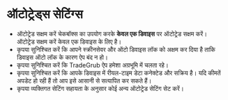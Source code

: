 # **ऑटोट्रेड्स सेटिंग्स**

- ऑटोट्रेड सक्षम करें चेकबॉक्स का उपयोग करके **केवल एक डिवाइस** पर ऑटोट्रेड सक्षम करें। ऑटोट्रेड सक्षम करें केवल एक डिवाइस के लिए है।
- कृपया सुनिश्चित करें कि आपने स्क्रीनसेवर और ऑटो डिवाइस लॉक को अक्षम कर दिया है ताकि डिवाइस ऑटो लॉक के कारण ऐप बंद न हो।
- कृपया सुनिश्चित करें कि TradeGrub ऐप हमेशा अग्रभूमि में चलता रहे।
- कृपया सुनिश्चित करें कि आपके डिवाइस में रीयल-टाइम डेटा कनेक्टेड और सक्रिय है। यदि कीमतें अपडेट हो रही हैं तो आप इसे आसानी से सत्यापित कर सकते हैं।
- कृपया व्यक्तिगत सेटिंग सहायता के अनुसार कोई अन्य ऑटोट्रेड सेटिंग सेट करें।

